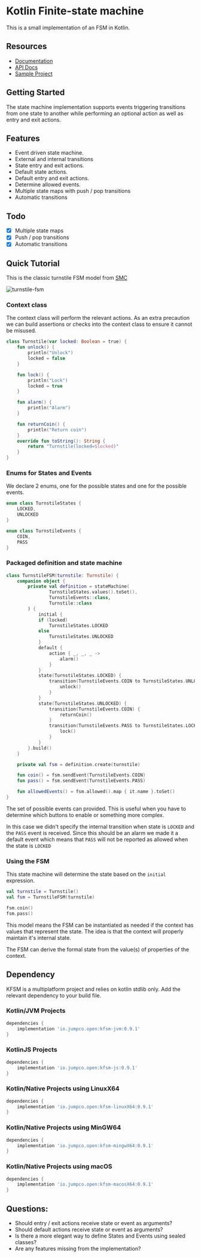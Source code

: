 # Kotlin Finite-state machine

This is a small implementation of an FSM in Kotlin.

## Resources
* [Documentation](https://open.jumpco.io/projects/kfsm/index.html)
* [API Docs](https://open.jumpco.io/projects/kfsm/javadoc/kfsm/index.html)
* [Sample Project](https://github.com/open-jumpco/kfsm-samples)

## Getting Started

The state machine implementation supports events triggering transitions from one state to another while performing an optional action as well as entry and exit actions. 

## Features
* Event driven state machine.
* External and internal transitions 
* State entry and exit actions.
* Default state actions.
* Default entry and exit actions.
* Determine allowed events.
* Multiple state maps with push / pop transitions
* Automatic transitions

## Todo
- [X] Multiple state maps
- [X] Push / pop transitions
- [X] Automatic transitions

## Quick Tutorial
This is the classic turnstile FSM model from [SMC](http://smc.sourceforge.net/)

![turnstile-fsm](src/doc/asciidoc/turnstile_fsm.png)

### Context class

The context class will perform the relevant actions. As an extra precaution we can build assertions or checks into the context class to ensure it cannot be misused.

```kotlin
class Turnstile(var locked: Boolean = true) {
    fun unlock() {
        println("Unlock")
        locked = false
    }

    fun lock() {
        println("Lock")
        locked = true
    }

    fun alarm() {
        println("Alarm")
    }

    fun returnCoin() {
        println("Return coin")
    }
    override fun toString(): String {
        return "Turnstile(locked=$locked)"
    }
}
```
### Enums for States and Events
We declare 2 enums, one for the possible states and one for the possible events.

```kotlin
enum class TurnstileStates {
    LOCKED,
    UNLOCKED
}

enum class TurnstileEvents {
    COIN,
    PASS
}

```

### Packaged definition and state machine
```kotlin
class TurnstileFSM(turnstile: Turnstile) {
    companion object {
        private val definition = stateMachine(
                TurnstileStates.values().toSet(), 
                TurnstileEvents::class, 
                Turnstile::class
        ) {
            initial {
            if (locked)
                TurnstileStates.LOCKED
            else
                TurnstileStates.UNLOCKED
            }
            default {
                action { _, _, _ ->
                    alarm()
                }
            }
            state(TurnstileStates.LOCKED) {
                transition(TurnstileEvents.COIN to TurnstileStates.UNLOCKED) {
                    unlock()
                }
            }
            state(TurnstileStates.UNLOCKED) {
                transition(TurnstileEvents.COIN) {
                    returnCoin()
                }
                transition(TurnstileEvents.PASS to TurnstileStates.LOCKED) {
                    lock()
                }
            }
        }.build()
    }

    private val fsm = definition.create(turnstile)

    fun coin() = fsm.sendEvent(TurnstileEvents.COIN)
    fun pass() = fsm.sendEvent(TurnstileEvents.PASS)

    fun allowedEvents() = fsm.allowed().map { it.name }.toSet()    
}
```

The set of possible events can provided. This is useful when you have to determine which buttons to enable or something more complex.

In this case we didn't specify the internal transition when state is `LOCKED` and the `PASS` event is received. Since this should be an alarm we made it a default event which means that `PASS` will not be reported as allowed when the state is `LOCKED` 

### Using the FSM

This state machine will determine the state based on the `initial` expression.

```kotlin
val turnstile = Turnstile()
val fsm = TurnstileFSM(turnstile)

fsm.coin()
fsm.pass()
```

This model means the FSM can be instantiated as needed if the context has values that represent the state. The idea is that the context will properly maintain it's internal state.

The FSM can derive the formal state from the value(s) of properties of the context.

## Dependency 

KFSM is a multiplatform project and relies on kotlin stdlib only.
Add the relevant dependency to your build file.

### Kotlin/JVM Projects
```groovy
dependencies {
    implementation 'io.jumpco.open:kfsm-jvm:0.9.1'
}
```
### KotlinJS Projects
```groovy
dependencies {
    implementation 'io.jumpco.open:kfsm-js:0.9.1'
}
```
### Kotlin/Native Projects using LinuxX64
```groovy
dependencies {
    implementation 'io.jumpco.open:kfsm-linuxX64:0.9.1'    
}
```
### Kotlin/Native Projects using MinGW64
```groovy
dependencies {
    implementation 'io.jumpco.open:kfsm-mingwX64:0.9.1'    
}
```
### Kotlin/Native Projects using macOS
```groovy
dependencies {
    implementation 'io.jumpco.open:kfsm-macosX64:0.9.1'    
}
```


## Questions:
* Should entry / exit actions receive state or event as arguments?
* Should default actions receive state or event as arguments?
* Is there a more elegant way to define States and Events using sealed classes?
* Are any features missing from the implementation?


